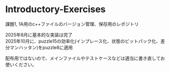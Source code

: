 # Introductory-Exercises

課題1, 1A用のc++ファイルのバージョン管理、保存用のレポジトリ <br>

2025年8月に基本的な実装は完了 <br>
2025年10月に、puzzle15の効率化(インプレース化、状態のビットパック化、差分マンハッタン)をpuzzle8に適用 <br>

配布用ではないので、メインファイルやテストケースなどは適当に書き直してお使いください。 <br>

